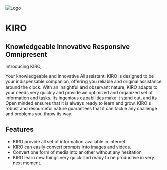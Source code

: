 
![Logo](https://pixlr.com/x/#editor)


# KIRO



## Knowledgeable Innovative Responsive Omnipresent

Introducing KIRO,

Your knowledgeable and innovative AI assistant. KIRO is designed to be your indispensable companion, offering you reliable and original assistance around the clock. With an insightful and observant nature, KIRO adapts to your needs very quickly and provide an optimized and organized set of information and tasks. Its ingenious capabilities make it stand out, and its Open minded ensures that it is always ready to learn and grow. KIRO's robust and resourceful nature guarantees that it can tackle any challenge and problems you throw its way.


## Features

- KIRO provide all set of information available in internet.
- KIRO can easily convert prompts into images and videos.
- Convert one form of media into another without any hesitation
- KIRO learn new things very quick and ready to be productive in very next moment.

